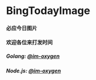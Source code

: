 # BingTodayImage
#### 必应今日图片
#### 欢迎各位来打发时间

##### Golang: [@im-oxygen](https://github.com/im-oxygen)
##### Node.js: [@im-oxygen](https://github.com/im-oxygen)

